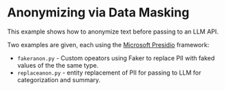 # Anonymizing via Data Masking
This example shows how to anonymize text before passing to an LLM API.

Two examples are given, each using the [Microsoft Presidio](https://microsoft.github.io/presidio/) framework:
* ```fakeranon.py``` - Custom opeators using Faker to replace PII with faked values of the the same type.
* ```replaceanon.py``` - entity replacement of PII for passing to LLM for categorization and summary.

